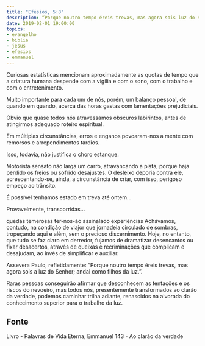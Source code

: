 ```yaml
---
title: "Efésios, 5:8"
description: “Porque noutro tempo éreis trevas, mas agora sois luz do Senhor; andai como filhos da luz.” – Paulo
date: 2019-02-01 19:00:00
topics: 
- evangelho
- biblia
- jesus
- efesios
- emmanuel
---
```


Curiosas estatísticas mencionam aproximadamente as quotas de tempo que a
criatura humana despende com a vigília e com o sono, com o trabalho e com o
entretenimento.

Muito importante para cada um de nós, porém, um balanço pessoal, de quando em
quando, acerca das horas gastas com lamentações prejudiciais.

Óbvio que quase todos nós atravessamos obscuros labirintos, antes de atingirmos
adequado roteiro espiritual.

Em múltiplas circunstâncias, erros e enganos povoaram-nos a mente com remorsos
e arrependimentos tardios.

Isso, todavia, não justifica o choro estanque.

Motorista sensato não larga um carro, atravancando a pista, porque haja perdido os
freios ou sofrido desajustes. O desleixo deporia contra ele, acrescentando-se, ainda, a
circunstância de criar, com isso, perigoso empeço ao trânsito.

É possível tenhamos estado em treva até ontem...

Provavelmente, transcorridas...

quedas temerosas ter-nos-ão assinalado experiências
Achávamos, contudo, na condição de viajor que jornadeia circulado de sombras,
tropeçando aqui e além, sem o precioso discernimento. Hoje, no entanto, que tudo se faz
claro em derredor, fujamos de dramatizar desencantos ou fixar desacertos, através de
queixas e recriminações que complicam e desajudam, ao invés de simplificar e auxiliar.

Assevera Paulo, refletidamente: “Porque noutro tempo éreis trevas, mas agora sois
a luz do Senhor; andai como filhos da luz.”.

Raras pessoas conseguirão afirmar que desconhecem as tentações e os riscos do
nevoeiro, mas todos nós, presentemente transformados ao clarão da verdade, podemos
caminhar trilha adiante, renascidos na alvorada do conhecimento superior para o trabalho
da luz.



## Fonte
Livro - Palavras de Vida Eterna, Emmanuel
143 - Ao clarão da verdade
